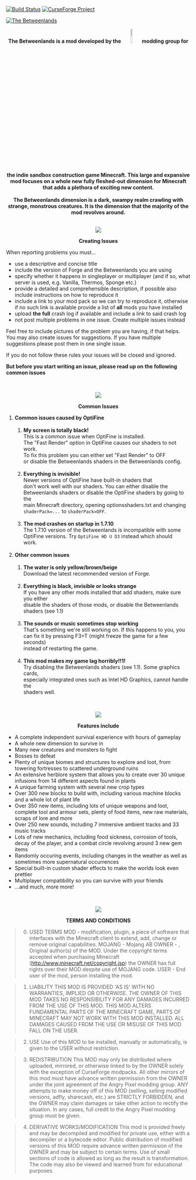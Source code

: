 <html>
<body>
<a href="https://travis-ci.org/Angry-Pixel/The-Betweenlands"><img src="https://img.shields.io/travis/Angry-Pixel/The-Betweenlands.svg" alt="Build Status"/></a>
<a href="https://minecraft.curseforge.com/projects/angry-pixel-the-betweenlands-mod"><img src="http://cf.way2muchnoise.eu/short_angry-pixel-the-betweenlands-mod.svg" alt="CurseForge Project"/></a>

<a href="http://www.minecraftforum.net/forums/mapping-and-modding/minecraft-mods/1441135-the-betweenlands-a-dark-hostile-environment-1-10-2"><img src="http://i.imgur.com/Q3JTGqu.png" alt="The Betweenlands"/></a>

<p align="center">
  <b>The Betweenlands is a mod developed by the 
  <a href="https://github.com/Angry-Pixel"><img src='http://svgshare.com/i/i6.svg' width=10% height=10%></a>
  modding group for the indie sandbox construction game Minecraft. This large and expansive mod focuses on a whole new fully fleshed-out  dimension for Minecraft that adds a plethora of exciting new content.<br><br>
  The Betweenlands dimension is a dark, swampy realm crawling with strange, monstrous creatures. It is the dimension that the majority of the mod revolves around.<br><br></b>
</p>

<p align="center">
  <img src="http://i.imgur.com/5AgEXax.png">
</p>

<p align="center"><b>Creating Issues</b></p>

When reporting problems you must...
<ul>
  <li>use a descriptive and concise title</li>
  <li>include the version of Forge and the Betweenlands you are using</li>
  <li>specify whether it happens in singleplayer or multiplayer (and if so, what server is used, e.g. Vanilla, Thermos, Sponge etc.)</li>
  <li>provide a detailed and comprehensible description, if possible also include instructions on how to reproduce it</li>
  <li>include a link to your mod pack so we can try to reproduce it, otherwise if no such link is available provide a list of <b>all</b> mods you have installed</li>
  <li>upload <b>the full</b> crash log if available and include a link to said crash log</li>
  <li>not post multiple problems in one issue. Create multiple issues instead</li>
</ul>
<p>
Feel free to include pictures of the problem you are having, if that helps.
You may also create issues for suggestions. If you have multiple suggestions please post them in one single issue.
<p>
If you do not follow these rules your issues will be closed and ignored.
  
**But before you start writing an issue, please read up on the following common issues**
</p>
<br>

<p align="center">
  <img src="http://i.imgur.com/5AgEXax.png">
</p>

<p align="center"><b>Common Issues</b></p>

<p align="center">

<ol>
  <li><b>Common issues caused by OptiFine</b>
    <ol>
      <br><li><b>My screen is totally black!</b><br>
       This is a common issue when OptiFine is installed.<br>
       The "Fast Render" option in OptiFine causes our shaders to not work.<br>
       To fix this problem you can either set "Fast Render" to OFF<br>
       or disable the Betweenlands shaders in the Betweenlands config.
      </li>
      <br><li><b>Everything is invisible!</b><br>
       Newer versions of OptiFine have built-in shaders that<br>
       don't work well with our shaders. You can either disable the<br>
       Betweenlands shaders or disable the OptiFine shaders by going to the<br>
       main Minecraft directory, opening optionsshaders.txt and changing<br>
       <code>shaderPack=...</code> to <code>shaderPack=OFF</code>.
      </li>
      <br><li><b>The mod crashes on startup in 1.7.10</b><br>
       The 1.7.10 version of the Betweenlands is incompatible with some<br>
       OptiFine versions. Try <code>OptiFine HD U D3</code> instead which should<br>
       work.
      </li>
    </ol>
  </li>
  <br><li><b>Other common issues</b>
    <ol>
      <br><li><b>The water is only yellow/brown/beige</b><br>
        Download the latest recommended version of Forge.
      </li>
      <br><li><b>Everything is black, invisible or looks strange</b><br>
        If you have any other mods installed that add shaders, make sure you either<br>
        disable the shaders of those mods, or disable the Betweenlands shaders (see 1.1)
      </li>
      <br><li><b>The sounds or music sometimes stop working</b><br>
        That's something we're still working on. If this happens to you, you<br>
        can fix it by pressing F3+T (might freeze the game for a few seconds)<br>
        instead of restarting the game.
      </li>
      <br><li><b>This mod makes my game lag horribly!!1!</b><br>
        Try disabling the Betweenlands shaders (see 1.1). Some graphics cards,<br>
        especially integrated ones such as Intel HD Graphics, cannot handle the<br>
        shaders well.
      </li>
    </ol>
  </li>
</ol>
</p>

<br>

<p align="center">
  <img src="http://i.imgur.com/5AgEXax.png">
</p>

<p align="center"><b>Features include</b></p>
<ul>
  <li>A complete independent survival experience with hours of gameplay</li>
  <li>A whole new dimension to survive in</li>
  <li>Many new creatures and monsters to fight</li>
  <li>Bosses to defeat</li>
  <li>Plenty of unique biomes and structures to explore and loot, from towering fortresses to scattered underground ruins</li>
  <li>An extensive herblore system that allows you to create over 30 unique infusions from 14 different aspects found in plants</li>
  <li>A unique farming system with several new crop types</li>
  <li>Over 300 new blocks to build with, including various machine blocks and a whole lot of plant life</li>
  <li>Over 350 new items, including lots of unique weapons and loot, complete tool and armour sets, plenty of food items, new raw materials, scraps of lore and more</li>
  <li>Over 250 new sounds, including 7 immersive ambient tracks and 33 music tracks</li>
  <li>Lots of new mechanics, including food sickness, corrosion of tools, decay of the player, and a combat circle revolving around 3 new gem items</li>
  <li>Randomly occuring events, including changes in the weather as well as sometimes more supernatural occurrences</li>
  <li>Special built-in custom shader effects to make the worlds look even prettier</li>
  <li>Multiplayer compatibility so you can survive with your friends</li>
  <li>...and much, more more!</li>
</ul><br>

<p align="center">
  <img src="http://i.imgur.com/5AgEXax.png">
</p>

<p align="center"><b>TERMS AND CONDITIONS</b></p>

> 0. USED TERMS
> MOD - modification, plugin, a piece of software that interfaces with the Minecraft client to extend, add, change or remove original capabilities.
> MOJANG - Mojang AB
> OWNER - , Original author(s) of the MOD. Under the copyright terms accepted when purchasing Minecraft (http://www.minecraft.net/copyright.jsp) the OWNER has full rights over their MOD despite use of MOJANG code.
> USER - End user of the mod, person installing the mod.

> 1. LIABILITY
> THIS MOD IS PROVIDED 'AS IS' WITH NO WARRANTIES, IMPLIED OR OTHERWISE. THE OWNER OF THIS MOD TAKES NO RESPONSIBILITY FOR ANY DAMAGES INCURRED FROM THE USE OF THIS MOD. THIS MOD ALTERS FUNDAMENTAL PARTS OF THE MINECRAFT GAME, PARTS OF MINECRAFT MAY NOT WORK WITH THIS MOD INSTALLED. ALL DAMAGES CAUSED FROM THE USE OR MISUSE OF THIS MOD FALL ON THE USER.

> 2. USE
> Use of this MOD to be installed, manually or automatically, is given to the USER without restriction.

> 3. REDISTRIBUTION
> This MOD may only be distributed where uploaded, mirrored, or otherwise linked to by the OWNER solely with the exception of CurseForge modpacks. All other mirrors of this mod must have advance written permission from the OWNER under the joint agreement of the Angry Pixel modding group. ANY attempts to make money off of this MOD (selling, selling modified versions, adfly, sharecash, etc.) are STRICTLY FORBIDDEN, and the OWNER may claim damages or take other action to rectify the situation. In any cases, full credit to the Angry Pixel modding group must be given.

> 4. DERIVATIVE WORKS/MODIFICATION
> This mod is provided freely and may be decompiled and modified for private use, either with a decompiler or a bytecode editor. Public distribution of modified versions of this MOD require advance written permission of the OWNER and may be subject to certain terms. Use of small sections of code is allowed as long as the result is transformation. The code may also be viewed and learned from for educational purposes.

</body>
</html>
